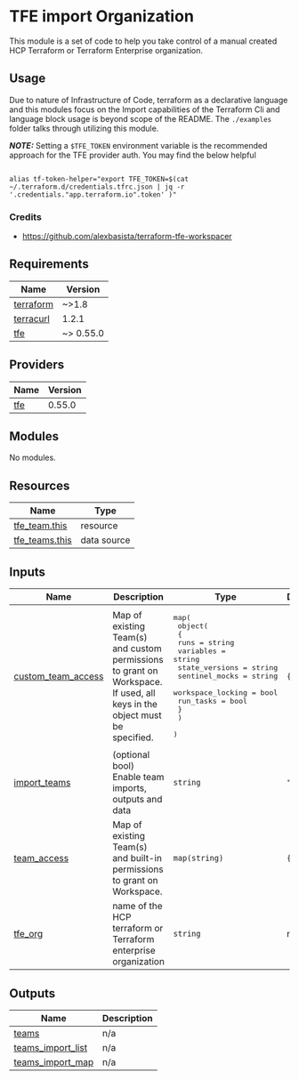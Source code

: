 # TFE import Organization

This module is a set of code to help you take control of a manual created HCP Terraform or Terraform Enterprise organization.

## Usage

Due to nature of Infrastructure of Code, terraform as a declarative language and this modules focus on the Import capabilities of the Terraform Cli and language block usage is beyond scope of the README. The `./examples` folder talks through utilizing this module.

**_NOTE:_** Setting a `$TFE_TOKEN` environment variable is the recommended approach for the TFE provider auth. You may find the below helpful

```shell

alias tf-token-helper="export TFE_TOKEN=$(cat ~/.terraform.d/credentials.tfrc.json | jq -r '.credentials."app.terraform.io".token' )"

```

### Credits

* <https://github.com/alexbasista/terraform-tfe-workspacer>

<!-- BEGIN_TF_DOCS -->
## Requirements

| Name | Version |
|------|---------|
| <a name="requirement_terraform"></a> [terraform](#requirement\_terraform) | ~>1.8 |
| <a name="requirement_terracurl"></a> [terracurl](#requirement\_terracurl) | 1.2.1 |
| <a name="requirement_tfe"></a> [tfe](#requirement\_tfe) | ~> 0.55.0 |

## Providers

| Name | Version |
|------|---------|
| <a name="provider_tfe"></a> [tfe](#provider\_tfe) | 0.55.0 |

## Modules

No modules.

## Resources

| Name | Type |
|------|------|
| [tfe_team.this](https://registry.terraform.io/providers/hashicorp/tfe/latest/docs/resources/team) | resource |
| [tfe_teams.this](https://registry.terraform.io/providers/hashicorp/tfe/latest/docs/data-sources/teams) | data source |

## Inputs

| Name | Description | Type | Default | Required |
|------|-------------|------|---------|:--------:|
| <a name="input_custom_team_access"></a> [custom\_team\_access](#input\_custom\_team\_access) | Map of existing Team(s) and custom permissions to grant on Workspace. If used, all keys in the object must be specified. | <pre>map(<br>    object(<br>      {<br>        runs              = string<br>        variables         = string<br>        state_versions    = string<br>        sentinel_mocks    = string<br>        workspace_locking = bool<br>        run_tasks         = bool<br>      }<br>    )<br>  )</pre> | `{}` | no |
| <a name="input_import_teams"></a> [import\_teams](#input\_import\_teams) | (optional bool) Enable team imports, outputs and data | `string` | `"false"` | no |
| <a name="input_team_access"></a> [team\_access](#input\_team\_access) | Map of existing Team(s) and built-in permissions to grant on Workspace. | `map(string)` | `{}` | no |
| <a name="input_tfe_org"></a> [tfe\_org](#input\_tfe\_org) | name of the HCP terraform or Terraform enterprise organization | `string` | n/a | yes |

## Outputs

| Name | Description |
|------|-------------|
| <a name="output_teams"></a> [teams](#output\_teams) | n/a |
| <a name="output_teams_import_list"></a> [teams\_import\_list](#output\_teams\_import\_list) | n/a |
| <a name="output_teams_import_map"></a> [teams\_import\_map](#output\_teams\_import\_map) | n/a |
<!-- END_TF_DOCS -->
